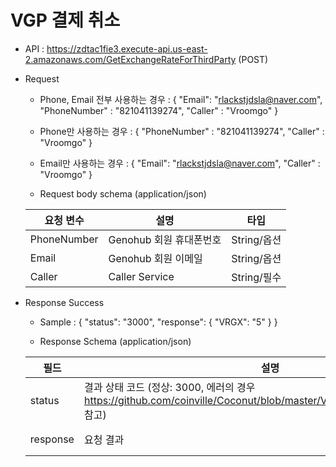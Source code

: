 # VGP 결제 취소

- API : https://zdtac1fie3.execute-api.us-east-2.amazonaws.com/GetExchangeRateForThirdParty (POST)


- Request

  * Phone, Email 전부 사용하는 경우 : 
  { 
     "Email": "rlackstjdsla@naver.com", 
     "PhoneNumber" : "821041139274", 
     "Caller" : "Vroomgo"
  }
  
  * Phone만 사용하는 경우 : 
  { 
     "PhoneNumber" : "821041139274", 
     "Caller" : "Vroomgo"
  }
  
  * Email만 사용하는 경우 : 
  { 
     "Email": "rlackstjdsla@naver.com", 
     "Caller" : "Vroomgo"
  }
  
  * Request body schema (application/json)
  
  요청 변수 | 설명 | 타입
  ------------ | ------------- | -------------
  PhoneNumber | Genohub 회원 휴대폰번호 | String/옵션
  Email | Genohub 회원 이메일 | String/옵션
  Caller | Caller Service | String/필수
    
- Response Success

  * Sample : 
{
    "status": "3000",
    "response": {
        "VRGX": "5"
    }
}
  
  * Response Schema (application/json)

  필드 | 설명 | 타입
  ------------ | ------------- | -------------
  status | 결과 상태 코드 (정상: 3000, 에러의 경우 https://github.com/coinville/Coconut/blob/master/Vroomgo/Error%20Code.md 참고) | String/필수
  response | 요청 결과 | String/필수
 

